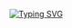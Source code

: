 <a href="https://git.io/typing-svg"><img src="https://readme-typing-svg.herokuapp.com?font=Fira+Code&duration=1000&pause=50&color=11AEAC&background=49CEE600&center=true&multiline=true&width=300&height=300&lines=++++++-----------++++++++_____;+++.---------.+%7C+%3D%3D+%7C;++%7C.-%22%22%22%22%22-.%7C+%7C----%7C;++%7C+~%24+Core+++%7C+%7C----%7C;+++%7C+Dumped!+++++%7C+%7C----%7C;++%7C'-.....-'%7C+%7C%3A%3A%3A%3A%7C;+%60%22%22)---(%22%22%60+%7C___.%7C;++%2F%2F%3A%3A%3A%3A%3A%3A%3A%3A%3A%3A%3A%5C%5C%22+_++%22;++%2F%3A%3A%3A%3D%3D%3D%3D%3D%3D%3D%3A%3A%3A%5C%60%5C%60%5C;%60%22%22%22%22%22%22%22%22%22%22%22%22%22%22%60++%5C_%2F" alt="Typing SVG" /></a>
